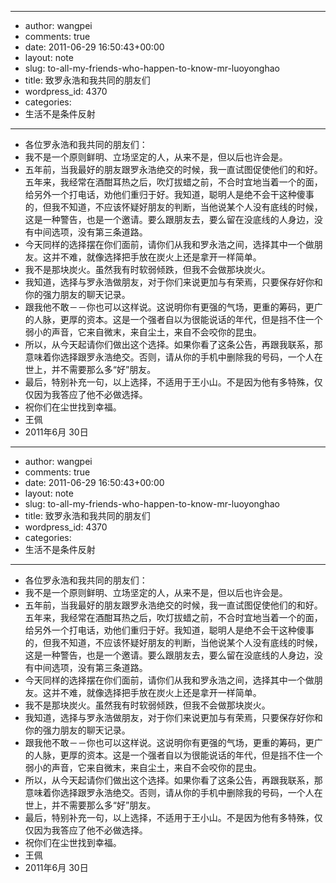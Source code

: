 - --
- author: wangpei
- comments: true
- date: 2011-06-29 16:50:43+00:00
- layout: note
- slug: to-all-my-friends-who-happen-to-know-mr-luoyonghao
- title: 致罗永浩和我共同的朋友们
- wordpress_id: 4370
- categories:
- 生活不是条件反射
- --
- 各位罗永浩和我共同的朋友们：
- 我不是一个原则鲜明、立场坚定的人，从来不是，但以后也许会是。
- 五年前，当我最好的朋友跟罗永浩绝交的时候，我一直试图促使他们的和好。五年来，我经常在酒酣耳热之后，吹灯拔蜡之前，不合时宜地当着一个的面，给另外一个打电话，劝他们重归于好。我知道，聪明人是绝不会干这种傻事的，但我不知道，不应该怀疑好朋友的判断，当他说某个人没有底线的时候，这是一种警告，也是一个邀请。要么跟朋友去，要么留在没底线的人身边，没有中间选项，没有第三条道路。
- 今天同样的选择摆在你们面前，请你们从我和罗永浩之间，选择其中一个做朋友。这并不难，就像选择把手放在炭火上还是拿开一样简单。
- 我不是那块炭火。虽然我有时软弱倾跌，但我不会做那块炭火。
- 我知道，选择与罗永浩做朋友，对于你们来说更加与有荣焉，只要保存好你和你的强力朋友的聊天记录。
- 跟我他不敢－－你也可以这样说。这说明你有更强的气场，更重的筹码，更广的人脉，更厚的资本。这是一个强者自以为很能说话的年代，但是挡不住一个弱小的声音，它来自微末，来自尘土，来自不会咬你的昆虫。
- 所以，从今天起请你们做出这个选择。如果你看了这条公告，再跟我联系，那意味着你选择跟罗永浩绝交。否则，请从你的手机中删除我的号码，一个人在世上，并不需要那么多“好”朋友。
- 最后，特别补充一句，以上选择，不适用于王小山。不是因为他有多特殊，仅仅因为我答应了他不必做选择。
- 祝你们在尘世找到幸福。
- 王佩
- 2011年6月 30日
- --
- author: wangpei
- comments: true
- date: 2011-06-29 16:50:43+00:00
- layout: note
- slug: to-all-my-friends-who-happen-to-know-mr-luoyonghao
- title: 致罗永浩和我共同的朋友们
- wordpress_id: 4370
- categories:
- 生活不是条件反射
- --
- 各位罗永浩和我共同的朋友们：
- 我不是一个原则鲜明、立场坚定的人，从来不是，但以后也许会是。
- 五年前，当我最好的朋友跟罗永浩绝交的时候，我一直试图促使他们的和好。五年来，我经常在酒酣耳热之后，吹灯拔蜡之前，不合时宜地当着一个的面，给另外一个打电话，劝他们重归于好。我知道，聪明人是绝不会干这种傻事的，但我不知道，不应该怀疑好朋友的判断，当他说某个人没有底线的时候，这是一种警告，也是一个邀请。要么跟朋友去，要么留在没底线的人身边，没有中间选项，没有第三条道路。
- 今天同样的选择摆在你们面前，请你们从我和罗永浩之间，选择其中一个做朋友。这并不难，就像选择把手放在炭火上还是拿开一样简单。
- 我不是那块炭火。虽然我有时软弱倾跌，但我不会做那块炭火。
- 我知道，选择与罗永浩做朋友，对于你们来说更加与有荣焉，只要保存好你和你的强力朋友的聊天记录。
- 跟我他不敢－－你也可以这样说。这说明你有更强的气场，更重的筹码，更广的人脉，更厚的资本。这是一个强者自以为很能说话的年代，但是挡不住一个弱小的声音，它来自微末，来自尘土，来自不会咬你的昆虫。
- 所以，从今天起请你们做出这个选择。如果你看了这条公告，再跟我联系，那意味着你选择跟罗永浩绝交。否则，请从你的手机中删除我的号码，一个人在世上，并不需要那么多“好”朋友。
- 最后，特别补充一句，以上选择，不适用于王小山。不是因为他有多特殊，仅仅因为我答应了他不必做选择。
- 祝你们在尘世找到幸福。
- 王佩
- 2011年6月 30日

